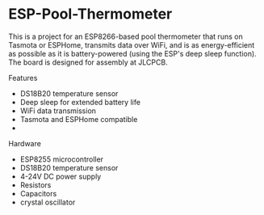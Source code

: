 # ESP-Pool-Thermometer

This is a project for an ESP8266-based pool thermometer that runs on Tasmota or ESPHome, transmits data over WiFi, and is as energy-efficient as possible as it is battery-powered (using the ESP's deep sleep function). The board is designed for assembly at JLCPCB.

Features
- DS18B20 temperature sensor
- Deep sleep for extended battery life
- WiFi data transmission
- Tasmota and ESPHome compatible
- 
Hardware
- ESP8255 microcontroller
- DS18B20 temperature sensor
- 4-24V DC power supply
- Resistors
- Capacitors
- crystal oscillator
